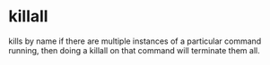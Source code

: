 # killall

kills by name
if there are multiple instances of a particular command running, then doing a killall on that command will terminate them all.